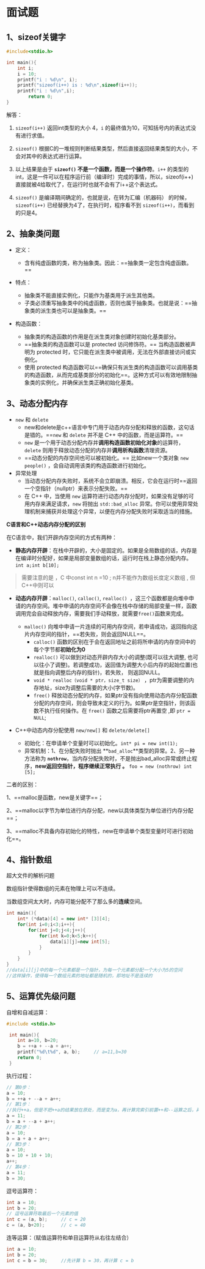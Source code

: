 # 面试题

## 1、sizeof关键字

```c
#include<stdio.h>

int main(){
	int i;
	i = 10;
	printf("i : %d\n", i);
	printf("sizeof(i++) is : %d\n",sizeof(i++));
	printf("i : %d\n",i);
		return 0;
}
```

解答：

1. `sizeof(i++)` 返回int类型的大小 4，`i` 的最终值为10，可知括号内的表达式没有进行求值。
2. `sizeof()` 根据C的一堆规则判断结果类型，然后直接返回结果类型的大小，不会对其中的表达式进行运算。

3. 以上结果是由于 **`sizeof()` 不是一个函数，而是一个操作符**。`i++` 的类型的 int，这是一件可以在程序运行前（编译时）完成的事情，所以，sizeof(i++)直接就被4给取代了，在运行时也就不会有了i++这个表达式。
4. `sizeof()` 是编译期间确定的，也就是说，在转为汇编（机器码） 的时候，`sizeof(i++)` 已经替换为4了，在执行时，程序看不到 `sizeof(i++)`，而看到的只是4。



## 2、抽象类问题

- 定义：
    - 含有纯虚函数的类，称为抽象类。因此：==抽象类一定包含纯虚函数。==

- 特点：
    - 抽象类不能直接实例化，只能作为基类用于派生其他类。
    - 子类必须重写抽象类中的纯虚函数，否则也属于抽象类。也就是说：==抽象类的派生类也可以是抽象类。==

- 构造函数：
    - 抽象类的构造函数的作用是在派生类对象创建时初始化基类部分。
    - ==抽象类的构造函数可以是 protected 访问修饰符。== 当构造函数被声明为 protected 时，它只能在派生类中被调用，无法在外部直接访问或实例化。
    - 使用 protected 构造函数可以==确保只有派生类的构造函数可以调用基类的构造函数，从而完成基类部分的初始化==。这种方式可以有效地限制抽象类的实例化，并确保派生类正确初始化基类。





## 3、动态分配内存

- `new` 和 `delete`
    - new和delete是c++语言中专门用于动态内存分配和释放的函数，这句话是错的。==`new` 和 `delete` 并不是 C++ 中的函数，而是运算符。==
    - `new` 是一个用于动态分配内存并**调用构造函数初始化对象**的运算符，`delete` 则用于释放动态分配的内存并**调用析构函数**清理资源。
    - ==动态分配的内存空间也可以被初始化。== 比如new一个类对象 `new people()` ，会自动调用该类的构造函数进行初始化。
- 异常处理
    - 当动态分配内存失败时，系统不会立即崩溃。相反，它会在运行时==返回一个空指针（nullptr）来表示分配失败。==
    - 在 C++ 中，当使用 `new` 运算符进行动态内存分配时，如果没有足够的可用内存来满足请求，`new` 将抛出 `std::bad_alloc` 异常。你可以使用异常处理机制来捕获并处理这个异常，以便在内存分配失败时采取适当的措施。



**C语言和C++动态内存分配的区别**

在C语言中，我们开辟内存空间的方式有两种：

- **静态内存开辟**：在栈中开辟的，大小是固定的。如果是全局数组的话，内存是在编译时分配好，如果是局部变量数组的话，运行时在栈上静态分配内存。`int a;int b[10];`

> 需要注意的是 ，C 中const int n =10 ; n并不能作为数组长度定义数组 , 但C++中则可以

- **动态内存开辟**：`malloc()`, `calloc()`, `realloc() `，这三个函数都是向堆中申请的内存空间。堆中申请的内存空间不会像在栈中存储的局部变量一样，函数调用完会自动释放内存，需要我们手动释放，就需要`free()`函数来完成。
  - `malloc()` 向堆中申请一片连续的可用内存空间，若申请成功，返回指向这片内存空间的指针，==若失败，则会返回NULL==。
    - `calloc()` 函数的区别在于会在返回地址之前将所申请的内存空间中的每个字节都**初始化为0**
    - `realloc()` 可以做到对动态开辟内存大小的调整(既可以往大调整, 也可以往小了调整)。若调整成功，返回值为调整大小后内存的起始位置(也就是指向调整后内存的指针)，若失败， 则返回NULL。
    - `void * realloc（void * ptr，size_t size）` ，ptr为需要调整的内存地址，size为调整后需要的大小(字节数)。
    - `free()` 释放动态分配的内存，如果ptr没有指向使用动态内存分配函数分配的内存空间，则会导致未定义的行为。如果ptr是空指针，则该函数不执行任何操作。在 `free()` 函数之后需要将ptr再置空 ,即 `ptr = NULL`;

- C++中动态内存分配使用 `new/new[]` 和 `delete/delete[]`

    - 初始化：在申请单个变量时可以初始化。`int* pi = new int(1);`
    - 异常机制：1、在分配失败时抛出 **`bad_alloc`**类型的异常。2、另一种方法称为 **`nothrow`**，当内存分配失败时，不是抛出bad_alloc异常或终止程序，**new返回空指针，程序继续正常执行 。** `foo = new (nothrow) int [5];`

二者的区别：

1、==malloc是函数，new是关键字==；

2、==malloc以字节为单位进行内存分配，new以具体类型为单位进行内存分配==；

3、==malloc不具备内存初始化的特性，new在申请单个类型变量时可进行初始化==。





## 4、指针数组

超大文件的解析问题

数组指针使得数组的元素在物理上可以不连续。

当数组空间太大时，内存可能分配不了那么多的**连续**空间。

```c++
int main(){
    int* (*data)[4] = new int* [3][4];
    for(int i=0;i<3;i++){
        for(int j=0;j<4;j++){
            for(int k=0;k<5;k++){
                data[i][j]=new int[5];
            }
        }
    }    
}
//data[i][j]中的每一个元素都是一个指针，为每一个元素都分配一个大小为5的空间
//这样操作，使得每一个数组元素的地址都是随机的，即地址不是连续的
```



## 5、运算优先级问题

自增和自减运算：

```c
#include <stdio.h>

 int main(){
    int a=10, b=20;
    b = ++a + --a + a++;
    printf("%d\t%d", a, b);		// a=11,b=30
    return 0;
 }
```

执行过程：

```c
// 第0步：
a = 10;
b = ++a + --a + a++;
// 第1步：
//执行++a，但是不把++a的结果放在原处，而是变为a，再计算完索引前置++和--运算之后，再将a的值放进来
a = 11;
b = a + --a + a++;
// 第2步：
a = 10;
b = a + a + a++;
// 第3步：
a = 10;
b = 10 + 10 + 10;
a++;
// 第4步：
a = 11;
b = 30;
```

逗号运算符：

```c
int a = 10;
int b = 20;
// 逗号运算符取最后一个元素的值
int c = (a, b);		// c = 20
c = (a, b+20);		// c = 40
```

连等运算：（赋值运算符和单目运算符从右往左结合）

```c
int a = 10;
int b = 20;
int c = b = 30; 	//先计算 b = 30，再计算 c = b
```





